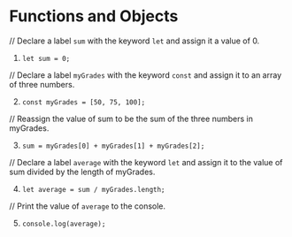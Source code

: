 # Functions and Objects

// Declare a label `sum` with the keyword `let` and assign it a value of 0.
1. `let sum = 0;`

// Declare a label `myGrades` with the keyword `const` and assign it to an array of three numbers.

2. `const myGrades = [50, 75, 100];`

// Reassign the value of sum to be the sum of the three numbers in myGrades.

3. `sum = myGrades[0] + myGrades[1] + myGrades[2];`

// Declare a label `average` with the keyword `let`
 and assign it to the value of sum divided by the length of myGrades.

4. `let average = sum / myGrades.length;`

// Print the value of `average` to the console.

5. `console.log(average);`
